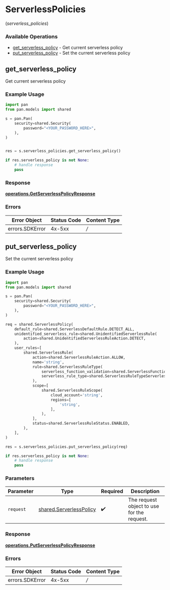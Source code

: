 # ServerlessPolicies
(*serverless_policies*)

### Available Operations

* [get_serverless_policy](#get_serverless_policy) - Get current serverless policy
* [put_serverless_policy](#put_serverless_policy) - Set the current serverless policy

## get_serverless_policy

Get current serverless policy

### Example Usage

```python
import pan
from pan.models import shared

s = pan.Pan(
    security=shared.Security(
        password="<YOUR_PASSWORD_HERE>",
    ),
)


res = s.serverless_policies.get_serverless_policy()

if res.serverless_policy is not None:
    # handle response
    pass
```


### Response

**[operations.GetServerlessPolicyResponse](../../models/operations/getserverlesspolicyresponse.md)**
### Errors

| Error Object    | Status Code     | Content Type    |
| --------------- | --------------- | --------------- |
| errors.SDKError | 4x-5xx          | */*             |

## put_serverless_policy

Set the current serverless policy

### Example Usage

```python
import pan
from pan.models import shared

s = pan.Pan(
    security=shared.Security(
        password="<YOUR_PASSWORD_HERE>",
    ),
)

req = shared.ServerlessPolicy(
    default_rule=shared.ServerlessDefaultRule.DETECT_ALL,
    unidentified_serverless_rule=shared.UnidentifiedServerlessRule(
        action=shared.UnidentifiedServerlessRuleAction.DETECT,
    ),
    user_rules=[
        shared.ServerlessRule(
            action=shared.ServerlessRuleAction.ALLOW,
            name='string',
            rule=shared.ServerlessRuleType(
                serverless_function_validation=shared.ServerlessFunctionValidation(),
                serverless_rule_type=shared.ServerlessRuleTypeServerlessRuleType.FUNCTION_NAME_SERVERLESS_RULE_TYPE,
            ),
            scope=[
                shared.ServerlessRuleScope(
                    cloud_account='string',
                    regions=[
                        'string',
                    ],
                ),
            ],
            status=shared.ServerlessRuleStatus.ENABLED,
        ),
    ],
)

res = s.serverless_policies.put_serverless_policy(req)

if res.serverless_policy is not None:
    # handle response
    pass
```

### Parameters

| Parameter                                                          | Type                                                               | Required                                                           | Description                                                        |
| ------------------------------------------------------------------ | ------------------------------------------------------------------ | ------------------------------------------------------------------ | ------------------------------------------------------------------ |
| `request`                                                          | [shared.ServerlessPolicy](../../models/shared/serverlesspolicy.md) | :heavy_check_mark:                                                 | The request object to use for the request.                         |


### Response

**[operations.PutServerlessPolicyResponse](../../models/operations/putserverlesspolicyresponse.md)**
### Errors

| Error Object    | Status Code     | Content Type    |
| --------------- | --------------- | --------------- |
| errors.SDKError | 4x-5xx          | */*             |
